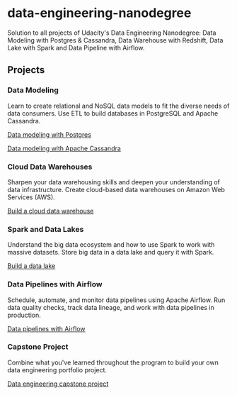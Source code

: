 # data-engineering-nanodegree
Solution to all projects of Udacity's Data Engineering Nanodegree: Data Modeling with Postgres &amp; Cassandra, Data Warehouse with Redshift, Data Lake with Spark and Data Pipeline with Airflow.

## Projects

### Data Modeling
Learn to create relational and NoSQL data models to fit the diverse needs of data consumers. Use ETL to build databases in PostgreSQL and Apache Cassandra.

[Data modeling with Postgres](https://github.com/JLewiste/data-engineering-nanodegree/tree/main/Project%201%20-%20Data%20Modeling%20with%20Postgres)

[Data modeling with Apache Cassandra](https://github.com/JLewiste/data-engineering-nanodegree/tree/main/Project%202%20-%20Data%20Modeling%20with%20Apache%20Cassandra)

### Cloud Data Warehouses
Sharpen your data warehousing skills and deepen your understanding of data infrastructure. Create cloud-based data warehouses on Amazon Web Services (AWS).

[Build a cloud data warehouse](https://github.com/JLewiste/data-engineering-nanodegree/tree/main/Project%203%20-%20Data%20Warehouse)

### Spark and Data Lakes
Understand the big data ecosystem and how to use Spark to work with massive datasets. Store big data in a data lake and query it with Spark.

[Build a data lake](https://github.com/JLewiste/data-engineering-nanodegree/tree/main/Project%204%20-%20Data%20Lake)

### Data Pipelines with Airflow
Schedule, automate, and monitor data pipelines using Apache Airflow. Run data quality checks, track data lineage, and work with data pipelines in production.

[Data pipelines with Airflow](https://github.com/JLewiste/data-engineering-nanodegree/tree/main/Project%205%20-%20Data%20Pipelines%20with%20Airflow/airflow)

### Capstone Project
Combine what you've learned throughout the program to build your own data engineering portfolio project.

[Data engineering capstone project](https://github.com/JLewiste/data-engineering-nanodegree/tree/main/Data%20Engineering%20Capstone%20Project)
